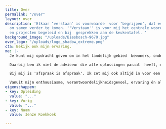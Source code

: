 ```yaml
---
title: Over
permalink: "/over"
layout: over
description: 'Elkaar ‘verstaan’ is voorwaarde  voor ‘begrijpen’, dat essentieel is
  om samen verder te komen. ''Verstaan'' is voor mij het centrale woord als ik processen
  en projecten begeleid en bij  gesprekken aan de keukentafel. '
background_image: "/uploads/Biesbosch-9670.jpg"
over_logo: "/uploads/logo_shadow_extreme.png"
cta: Bekijk ook mijn ervaring.
me: |-
  Je kunt mij opdracht geven om in het landelijk gebied  bewoners, ondernemers (zoals agrariërs), maatschappelijke organisaties en overheden te organiseren om gezamenlijk veranderingen in gang te zetten die nodig zijn voor een duurzame toekomst. Dus voor mens, milieu en economie.

  Daarbij ben ik niet de adviseur die alle oplossingen paraat  heeft, maar de procesbegeleider die met ‘streekhouders’ aan de slag gaat om met activiteiten en projecten een optimaal resultaat te behalen.

  Bij mij is 'afspraak is afspraak'. Ik zet mij ook altijd in voor een prettige werksfeer.

  Vanuit mijn enthousiasme, verantwoordelijkheidsgevoel, ervaring én als goed verstaander wil ik bijdragen aan een goede toekomst voor de huidige en de toekomstige generaties.
eigenschappen:
- key: Opleiding
  value: "..."
- key: Vorig
  value: "..."
- key: Naam
  value: Ienze Koekkoek

---
```

